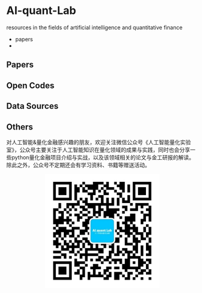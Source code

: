 # AI-quant-Lab
resources in the fields of artificial intelligence and quantitative finance
- papers
- 

## Papers

## Open Codes

## Data Sources


## Others
对人工智能&量化金融感兴趣的朋友，欢迎关注微信公众号《人工智能量化实验室》，公众号主要关注于人工智能知识在量化领域的成果与实践，同时也会分享一些python量化金融项目介绍与实战，以及该领域相关的论文与金工研报的解读。除此之外，公众号不定期还会有学习资料、书籍等赠送活动。
 <div  align="center">
    <img src="https://github.com/dingfengqian/AI-quant-Lab/blob/main/OA.jpg" width="300" alt="人工智能量化实验室" align=center/>
  </div>
